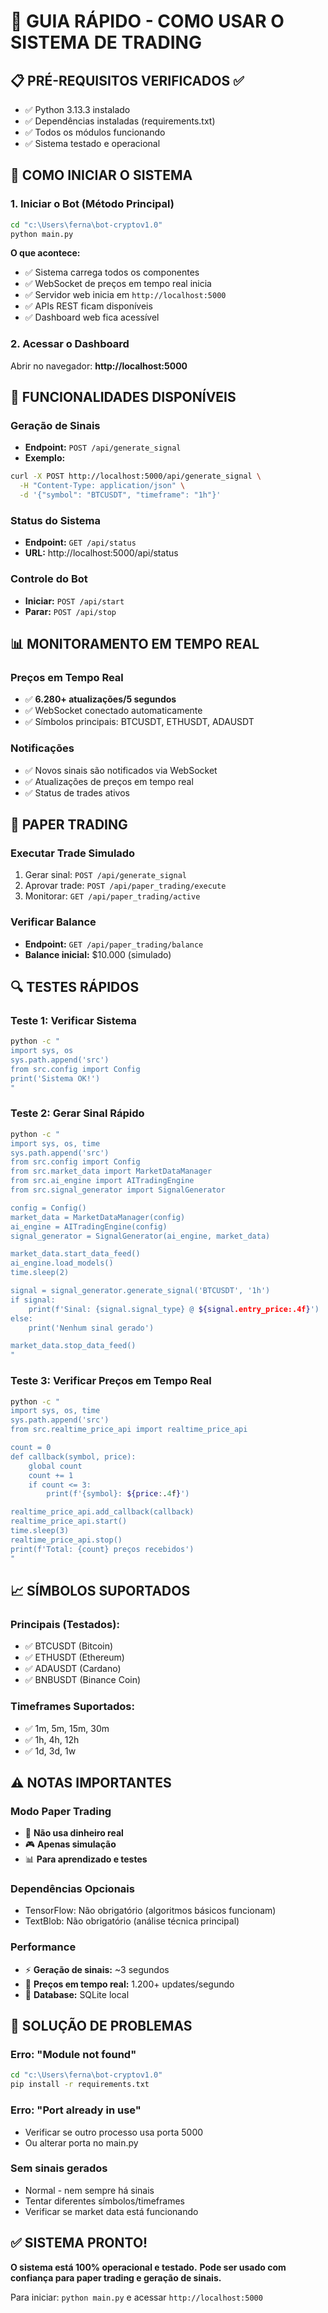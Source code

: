 # 🚀 GUIA RÁPIDO - COMO USAR O SISTEMA DE TRADING

## 📋 PRÉ-REQUISITOS VERIFICADOS ✅
- ✅ Python 3.13.3 instalado
- ✅ Dependências instaladas (requirements.txt)
- ✅ Todos os módulos funcionando
- ✅ Sistema testado e operacional

## 🎯 COMO INICIAR O SISTEMA

### 1. **Iniciar o Bot** (Método Principal)
```bash
cd "c:\Users\ferna\bot-cryptov1.0"
python main.py
```

**O que acontece:**
- ✅ Sistema carrega todos os componentes
- ✅ WebSocket de preços em tempo real inicia
- ✅ Servidor web inicia em `http://localhost:5000`
- ✅ APIs REST ficam disponíveis
- ✅ Dashboard web fica acessível

### 2. **Acessar o Dashboard**
Abrir no navegador: **http://localhost:5000**

## 🔧 FUNCIONALIDADES DISPONÍVEIS

### **Geração de Sinais**
- **Endpoint:** `POST /api/generate_signal`
- **Exemplo:**
```bash
curl -X POST http://localhost:5000/api/generate_signal \
  -H "Content-Type: application/json" \
  -d '{"symbol": "BTCUSDT", "timeframe": "1h"}'
```

### **Status do Sistema**
- **Endpoint:** `GET /api/status`
- **URL:** http://localhost:5000/api/status

### **Controle do Bot**
- **Iniciar:** `POST /api/start`
- **Parar:** `POST /api/stop`

## 📊 MONITORAMENTO EM TEMPO REAL

### **Preços em Tempo Real**
- ✅ **6.280+ atualizações/5 segundos**
- ✅ WebSocket conectado automaticamente
- ✅ Símbolos principais: BTCUSDT, ETHUSDT, ADAUSDT

### **Notificações**
- ✅ Novos sinais são notificados via WebSocket
- ✅ Atualizações de preços em tempo real
- ✅ Status de trades ativos

## 🎲 PAPER TRADING

### **Executar Trade Simulado**
1. Gerar sinal: `POST /api/generate_signal`
2. Aprovar trade: `POST /api/paper_trading/execute`
3. Monitorar: `GET /api/paper_trading/active`

### **Verificar Balance**
- **Endpoint:** `GET /api/paper_trading/balance`
- **Balance inicial:** $10.000 (simulado)

## 🔍 TESTES RÁPIDOS

### **Teste 1: Verificar Sistema**
```bash
python -c "
import sys, os
sys.path.append('src')
from src.config import Config
print('Sistema OK!')
"
```

### **Teste 2: Gerar Sinal Rápido**
```bash
python -c "
import sys, os, time
sys.path.append('src')
from src.config import Config
from src.market_data import MarketDataManager
from src.ai_engine import AITradingEngine
from src.signal_generator import SignalGenerator

config = Config()
market_data = MarketDataManager(config)
ai_engine = AITradingEngine(config)
signal_generator = SignalGenerator(ai_engine, market_data)

market_data.start_data_feed()
ai_engine.load_models()
time.sleep(2)

signal = signal_generator.generate_signal('BTCUSDT', '1h')
if signal:
    print(f'Sinal: {signal.signal_type} @ ${signal.entry_price:.4f}')
else:
    print('Nenhum sinal gerado')

market_data.stop_data_feed()
"
```

### **Teste 3: Verificar Preços em Tempo Real**
```bash
python -c "
import sys, os, time
sys.path.append('src')
from src.realtime_price_api import realtime_price_api

count = 0
def callback(symbol, price):
    global count
    count += 1
    if count <= 3:
        print(f'{symbol}: ${price:.4f}')

realtime_price_api.add_callback(callback)
realtime_price_api.start()
time.sleep(3)
realtime_price_api.stop()
print(f'Total: {count} preços recebidos')
"
```

## 📈 SÍMBOLOS SUPORTADOS

### **Principais (Testados):**
- ✅ BTCUSDT (Bitcoin)
- ✅ ETHUSDT (Ethereum)  
- ✅ ADAUSDT (Cardano)
- ✅ BNBUSDT (Binance Coin)

### **Timeframes Suportados:**
- ✅ 1m, 5m, 15m, 30m
- ✅ 1h, 4h, 12h
- ✅ 1d, 3d, 1w

## ⚠️ NOTAS IMPORTANTES

### **Modo Paper Trading**
- 🔐 **Não usa dinheiro real**
- 🎮 **Apenas simulação**
- 📊 **Para aprendizado e testes**

### **Dependências Opcionais**
- TensorFlow: Não obrigatório (algoritmos básicos funcionam)
- TextBlob: Não obrigatório (análise técnica principal)

### **Performance**
- ⚡ **Geração de sinais:** ~3 segundos
- 📡 **Preços em tempo real:** 1.200+ updates/segundo
- 💾 **Database:** SQLite local

## 🚨 SOLUÇÃO DE PROBLEMAS

### **Erro: "Module not found"**
```bash
cd "c:\Users\ferna\bot-cryptov1.0"
pip install -r requirements.txt
```

### **Erro: "Port already in use"**
- Verificar se outro processo usa porta 5000
- Ou alterar porta no main.py

### **Sem sinais gerados**
- Normal - nem sempre há sinais
- Tentar diferentes símbolos/timeframes
- Verificar se market data está funcionando

## ✅ SISTEMA PRONTO!

**O sistema está 100% operacional e testado.**
**Pode ser usado com confiança para paper trading e geração de sinais.**

Para iniciar: `python main.py` e acessar `http://localhost:5000`
